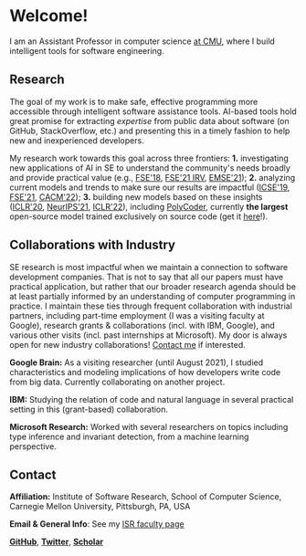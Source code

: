 # Welcome!
I am an Assistant Professor in computer science [at CMU](https://www.isri.cmu.edu/people/core-faculty/hellendoorn-vincent.html), where I build intelligent tools for software engineering.

## Research
The goal of my work is to make safe, effective programming more accessible through intelligent software assistance tools. AI-based tools hold great promise for extracting _expertise_ from public data about software (on GitHub, StackOverflow, etc.) and presenting this in a timely fashion to help new and inexperienced developers.

My research work towards this goal across three frontiers: **1.** investigating new applications of AI in SE to understand the community's needs broadly and provide practical value (e.g., [FSE'18](https://vhellendoorn.github.io/fse2018-j2t.pdf), [FSE'21 IRV](https://vhellendoorn.github.io/fse2021-ivr.pdf), [EMSE'21](https://arxiv.org/pdf/1910.05879.pdf)); **2.** analyzing current models and trends to make sure our results are impactful ([ICSE'19](https://vhellendoorn.github.io/icse2019.pdf), [FSE'21](https://arxiv.org/pdf/2106.03353.pdf), [CACM'22](https://cacm.acm.org/magazines/2022/1/257443-the-growing-cost-of-deep-learning-for-source-code/fulltext)); **3.** building new models based on these insights ([ICLR'20](https://vhellendoorn.github.io/iclr2020.pdf), [NeurIPS'21](https://proceedings.neurips.cc/paper/2021/hash/c2937f3a1b3a177d2408574da0245a19-Abstract.html),  [ICLR'22](https://arxiv.org/pdf/2110.02870.pdf)), including [PolyCoder](https://arxiv.org/pdf/2202.13169.pdf), currently **the largest** open-source model trained exclusively on source code (get it [here](https://github.com/VHellendoorn/Code-LMs)!).

## Collaborations with Industry
SE research is most impactful when we maintain a connection to software development companies. That is not to say that all our papers must have practical application, but rather that our broader research agenda should be at least partially informed by an understanding of computer programming in practice. I maintain these ties through frequent collaboration with industrial partners, including part-time employment (I was a visiting faculty at Google), research grants & collaborations (incl. with IBM, Google), and various other visits (incl. past internships at Microsoft). My door is always open for new industry collaborations! [Contact me](#contact) if interested.

**Google Brain:** As a visiting researcher (until August 2021), I studied characteristics and modeling implications of how developers write code from big data. Currently collaborating on another project.

**IBM:** Studying the relation of code and natural language in several practical setting in this (grant-based) collaboration.

**Microsoft Research:** Worked with several researchers on topics including type inference and invariant detection, from a machine learning perspective.

## Contact
**Affiliation:** Institute of Software Research, School of Computer Science, Carnegie Mellon University, Pittsburgh, PA, USA 

**Email & General Info**: See my [ISR faculty page](https://www.isri.cmu.edu/people/core-faculty/hellendoorn-vincent.html)

[**GitHub**](https://twitter.com/VHellendoorn), [**Twitter**](https://twitter.com/VHellendoorn), [**Scholar**](https://scholar.google.com/citations?user=PfYrc5kAAAAJ&hl=en)
